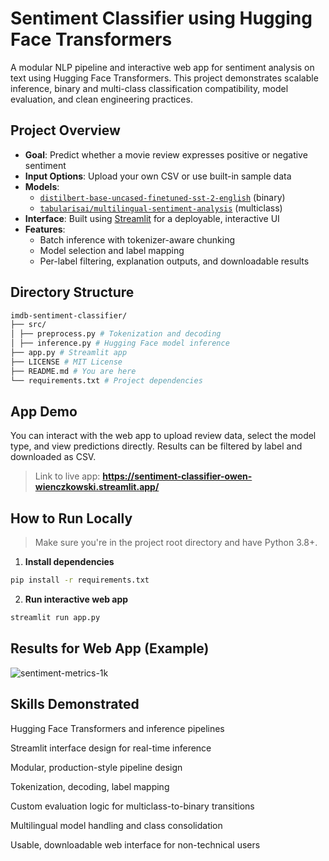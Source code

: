 ﻿# Sentiment Classifier using Hugging Face Transformers

A modular NLP pipeline and interactive web app for sentiment analysis on text using Hugging Face Transformers. This project demonstrates scalable inference, binary and multi-class classification compatibility, model evaluation, and clean engineering practices.

## Project Overview

- **Goal**: Predict whether a movie review expresses positive or negative sentiment
- **Input Options**: Upload your own CSV or use built-in sample data
- **Models**:
  - [`distilbert-base-uncased-finetuned-sst-2-english`](https://huggingface.co/distilbert/distilbert-base-uncased-finetuned-sst-2-english) (binary)
  - [`tabularisai/multilingual-sentiment-analysis`](https://huggingface.co/tabularisai/multilingual-sentiment-analysis) (multiclass)
- **Interface**: Built using [Streamlit](https://streamlit.io/) for a deployable, interactive UI
- **Features**:
  - Batch inference with tokenizer-aware chunking
  - Model selection and label mapping
  - Per-label filtering, explanation outputs, and downloadable results

## Directory Structure
```bash
imdb-sentiment-classifier/
├── src/
│ ├── preprocess.py # Tokenization and decoding
│ ├── inference.py # Hugging Face model inference
├── app.py # Streamlit app
├── LICENSE # MIT License
├── README.md # You are here
└── requirements.txt # Project dependencies
```

## App Demo

You can interact with the web app to upload review data, select the model type, and view predictions directly. Results can be filtered by label and downloaded as CSV.

> Link to live app: **https://sentiment-classifier-owen-wienczkowski.streamlit.app/**

## How to Run Locally

> Make sure you're in the project root directory and have Python 3.8+.

1. **Install dependencies**
 ```bash
 pip install -r requirements.txt
 ```
2. **Run interactive web app**
  ```bash
  streamlit run app.py
  ```

## Results for Web App (Example)
![sentiment-metrics-1k](https://github.com/user-attachments/assets/165aab9c-a7a7-43e7-b962-0b31a2689733)

## Skills Demonstrated

Hugging Face Transformers and inference pipelines

Streamlit interface design for real-time inference

Modular, production-style pipeline design

Tokenization, decoding, label mapping

Custom evaluation logic for multiclass-to-binary transitions

Multilingual model handling and class consolidation

Usable, downloadable web interface for non-technical users
